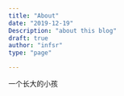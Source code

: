 ```yaml
---
title: "About"
date: "2019-12-19"
Description: "about this blog"
draft: true
author: "infsr"
type: "page"

---
```


一个长大的小孩
